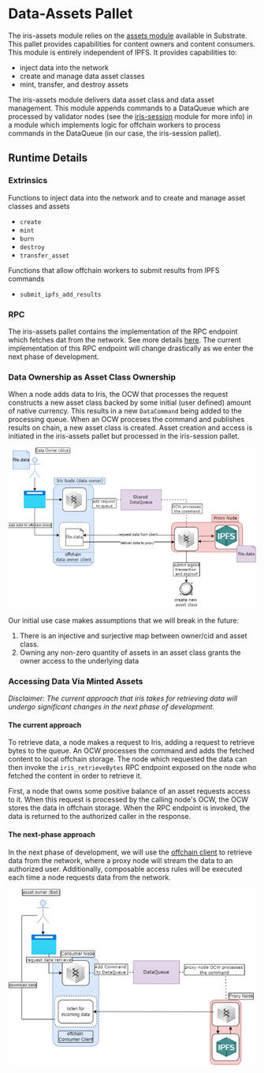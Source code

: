 # Data-Assets Pallet

The iris-assets module relies on the [assets module](https://github.com/paritytech/substrate/blob/master/frame/assets/README.md) available in Substrate. This pallet provides capabilities for content owners and content consumers. This module is entirely independent of IPFS. It provides capabilities to:

- inject data into the network
- create and manage data asset classes
- mint, transfer, and destroy assets

The iris-assets module delivers data asset class and data asset management. This module appends commands to a DataQueue which are processed by validator nodes (see the [iris-session](./pallet_iris_session.md) module for more info) in a module which implements logic for offchain workers to process commands in the DataQueue (in our case, the iris-session pallet).

## Runtime Details

### Extrinsics

Functions to inject data into the network and to create and manage asset classes and assets

- `create`
- `mint`
- `burn`
- `destroy`
- `transfer_asset`

Functions that allow offchain workers to submit results from IPFS commands

- `submit_ipfs_add_results`

### RPC

The iris-assets pallet contains the implementation of the RPC endpoint which fetches dat from the network. See more details [here](./rpc.md). The current implementation of this RPC endpoint will change drastically as we enter the next phase of development.

### Data Ownership as Asset Class Ownership

When a node adds data to Iris, the OCW that processes the request constructs a new asset class backed by some initial (user defined) amount of native currency. This results in a new `DataCommand` being added to the processing queue. When an OCW proceses the command and publishes results on chain, a new asset class is created. Asset creation and access is initiated in the iris-assets pallet but processed in the iris-session pallet.

![data-injection](../resources/data_injection.drawio.png)

Our initial use case makes assumptions that we will break in the future:

1. There is an injective and surjective map between owner/cid and asset class.
2. Owning any non-zero quantity of assets in an asset class grants the owner access to the underlying data

### Accessing Data Via Minted Assets

*Disclaimer: The current approach that iris takes for retrieving data will undergo significant changes in the next phase of development.*

#### The current approach

To retrieve data, a node makes a request to Iris, adding a request to retrieve bytes to the queue. An OCW processes the command and adds the fetched content to local offchain storage. The node which requested the data can then invoke the `iris_retrieveBytes` RPC endpoint exposed on the node who fetched the content in order to retrieve it.

First, a node that owns some positive balance of an asset requests access to it. When this request is processed by the calling node's OCW, the OCW stores the data in offchain storage. When the RPC endpoint is invoked, the data is returned to the authorized caller in the response.

#### The next-phase approach

In the next phase of development, we will use the [offchain client](../quickstart/offchain_client.md) to retrieve data from the network, where a proxy node will stream the data to an authorized user. Additionally, composable access rules will be executed each time a node requests data from the network.

![data-ejection](../resources/data_ejection.drawio.png)
